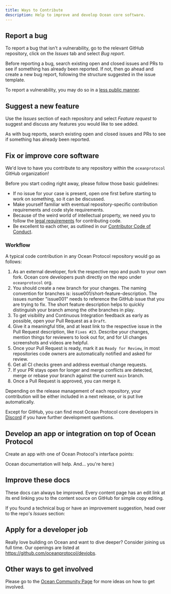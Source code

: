 ```yaml
---
title: Ways to Contribute
description: Help to improve and develop Ocean core software.
---
```


## Report a bug

To report a bug that isn't a vulnerability, go to the relevant GitHub repository, click on the _Issues_ tab and select _Bug report_.

Before reporting a bug, search existing open and closed issues and PRs to see if something has already been reported. If not, then go ahead and create a new bug report, following the structure suggested in the issue template.

To report a vulnerability, you may do so in a [less public manner](/concepts/vulnerabilities/).

## Suggest a new feature

Use the _Issues_ section of each repository and select _Feature request_ to suggest and discuss any features you would like to see added.

As with bug reports, search existing open and closed issues and PRs to see if something has already been reported.

## Fix or improve core software

We'd love to have you contribute to any repository within the `oceanprotocol` GitHub organization!

Before you start coding right away, please follow those basic guidelines:

- If no issue for your case is present, open one first before starting to work on something, so it can be discussed.
- Make yourself familiar with eventual repository-specific contribution requirements and code style requirements.
- Because of the weird world of intellectual property, we need you to follow the [legal requirements](/concepts/legal-reqs/) for contributing code.
- Be excellent to each other, as outlined in our [Contributor Code of Conduct](/concepts/code-of-conduct/).

### Workflow

A typical code contribution in any Ocean Protocol repository would go as follows:

1. As an external developer, fork the respective repo and push to your own fork. Ocean core developers push directly on the repo under `oceanprotocol` org.
2. You should create a new branch for your changes. The naming convention for branches is: issue001/short-feature-description. The issues number "issue001" needs to reference the GitHub issue that you are trying to fix. The short feature description helps to quickly distinguish your branch among the othe branches in play.
3. To get visibility and Continuous Integration feedback as early as possible, open your Pull Request as a `Draft`.
4. Give it a meaningful title, and at least link to the respective issue in the Pull Request description, like `Fixes #23`. Describe your changes, mention things for reviewers to look out for, and for UI changes screenshots and videos are helpful.
5. Once your Pull Request is ready, mark it as `Ready for Review`, in most repositories code owners are automatically notified and asked for review.
6. Get all CI checks green and address eventual change requests.
7. If your PR stays open for longer and merge conflicts are detected, merge or rebase your branch against the current `main` branch.
8. Once a Pull Request is approved, you can merge it.

Depending on the release management of each repository, your contribution will be either included in a next release, or is put live automatically.

Except for GitHub, you can find most Ocean Protocol core developers in [Discord](https://discord.gg/TnXjkR5) if you have further development questions.

## Develop an app or integration on top of Ocean Protocol

Create an app with one of Ocean Protocol's interface points:

<repo name="react"></repo>
<repo name="ocean.js"></repo>
<repo name="ocean.py"></repo>
<repo name="contracts"></repo>

Ocean documentation will help. And... you're here:)

## Improve these docs

These docs can always be improved. Every content page has an edit link at its end linking you to the content source on GitHub for simple copy editing.

If you found a technical bug or have an improvement suggestion, head over to the repo's _Issues_ section:

<repo name="docs"></repo>

## Apply for a developer job

Really love building on Ocean and want to dive deeper? Consider joining us full time. Our openings are listed at https://github.com/oceanprotocol/devjobs.

## Other ways to get involved

Please go to the [Ocean Community Page](https://www.oceanprotocol.com/community) for more ideas on how to get involved.
